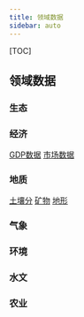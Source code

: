 ```yaml
---
title: 领域数据
sidebar: auto
---
```

[TOC]
## 领域数据

### 生态

### 经济

[GDP数据](/) [市场数据](/)

### 地质

[土壤分](/) [矿物](/) [地形](/)

### 气象

### 环境

### 水文

### 农业

<Vssue/>
